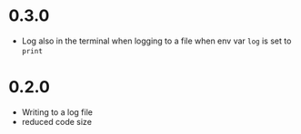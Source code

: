 # 0.3.0
- Log also in the terminal when logging to a file when env var `log` is set to `print`

# 0.2.0
- Writing to a log file 
- reduced code size